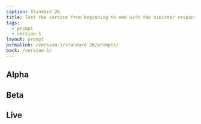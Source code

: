 ```yaml
---
caption: Standard 26
title: Test the service from beginning to end with the minister responsible for it.
tags:
  - prompt
  - version-1
layout: prompt
permalink: /version-1/standard-26/prompts/
back: /version-1/
---
```


## Alpha

## Beta

## Live
